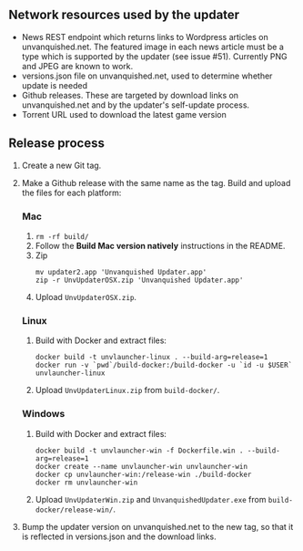 ## Network resources used by the updater
- News REST endpoint which returns links to Wordpress articles on unvanquished.net. The featured image in each news article must be a type which is supported by the updater (see issue #51). Currently PNG and JPEG are known to work.
- versions.json file on unvanquished.net, used to determine whether update is needed
- Github releases. These are targeted by download links on unvanquished.net and by the updater's self-update process.
- Torrent URL used to download the latest game version

## Release process
1. Create a new Git tag.
2. Make a Github release with the same name as the tag. Build and upload the files for each platform:
    ### Mac
    1. `rm -rf build/`
    2. Follow the __Build Mac version natively__ instructions in the README.
    3. Zip
        ```
        mv updater2.app 'Unvanquished Updater.app'
        zip -r UnvUpdaterOSX.zip 'Unvanquished Updater.app'
        ```
    4. Upload `UnvUpdaterOSX.zip`.

    ### Linux
    1. Build with Docker and extract files:
        ```
        docker build -t unvlauncher-linux . --build-arg=release=1
        docker run -v `pwd`/build-docker:/build-docker -u `id -u $USER` unvlauncher-linux
        ```
    2. Upload `UnvUpdaterLinux.zip` from `build-docker/`.

    ### Windows
    1. Build with Docker and extract files:
        ```
        docker build -t unvlauncher-win -f Dockerfile.win . --build-arg=release=1
        docker create --name unvlauncher-win unvlauncher-win
        docker cp unvlauncher-win:/release-win ./build-docker
        docker rm unvlauncher-win
        ```
    2. Upload `UnvUpdaterWin.zip` and `UnvanquishedUpdater.exe` from `build-docker/release-win/`.

4. Bump the updater version on unvanquished.net to the new tag, so that it is reflected in versions.json and the download links.
